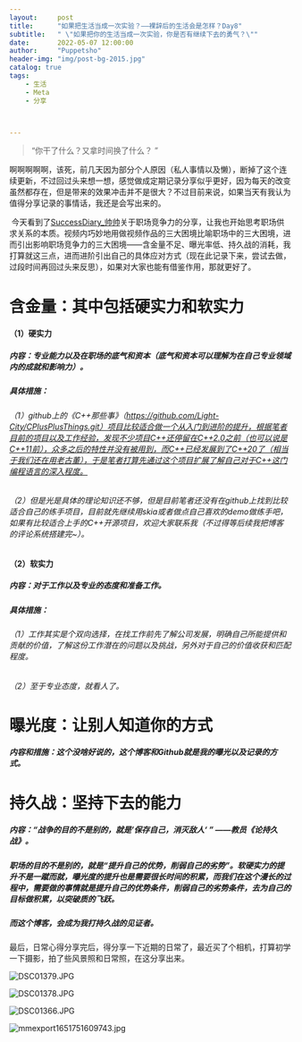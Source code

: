 ```yaml
---
layout:     post
title:      "如果把生活当成一次实验？——裸辞后的生活会是怎样？Day8"
subtitle:   " \"如果把你的生活当成一次实验，你是否有继续下去的勇气？\""
date:       2022-05-07 12:00:00
author:     "Puppetsho"
header-img: "img/post-bg-2015.jpg"
catalog: true
tags:
    - 生活
    - Meta
    - 分享



---
```


> “你干了什么？又拿时间换了什么？ ”

​	啊啊啊啊啊，该死，前几天因为部分个人原因（私人事情以及懒），断掉了这个连续更新，不过回过头来想一想，感觉做成定期记录分享似乎更好，因为每天的改变虽然都存在，但是带来的效果冲击并不是很大？不过目前来说，如果当天有我认为值得分享记录的事情话，我还是会写出来的。

​	今天看到了[SuccessDiary_帅帅](https://space.bilibili.com/4963278)关于职场竞争力的分享，让我也开始思考职场供求关系的本质。视频内巧妙地用做视频作品的三大困境比喻职场中的三大困境，进而引出影响职场竞争力的三大困境——含金量不足、曝光率低、持久战的消耗，我打算就这三点，进而进阶引出自己的具体应对方式（现在此记录下来，尝试去做，过段时间再回过头来反思），如果对大家也能有借鉴作用，那就更好了。



# 		含金量：其中包括硬实力和软实力

#### 	（1）硬实力

##### 		内容：专业能力以及在职场的底气和资本（底气和资本可以理解为在自己专业领域内的成就和影响力）。

##### 		具体措施：

###### 		（1）github上的《C++那些事》（https://github.com/Light-City/CPlusPlusThings.git）项目比较适合做一个从入门到进阶的提升，根据笔者目前的项目以及工作经验，发现不少项目C++还停留在C++2.0之前（也可以说是C++11前），众多之后的特性并没有被用到，而C++已经发展到了C++20了（相当于我们还在用老古董），于是笔者打算先通过这个项目扩展了解自己对于C++这门编程语言的深入程度。

###### 		（2）但是光是具体的理论知识还不够，但是目前笔者还没有在github上找到比较适合自己的练手项目，目前就先继续用skia或者做点自己喜欢的demo做练手吧，如果有比较适合上手的C++开源项目，欢迎大家联系我（不过得等后续我把博客的评论系统搭建完~）。

#### （2）软实力

##### 		内容：对于工作以及专业的态度和准备工作。

##### 		具体措施：

###### 		（1）工作其实是个双向选择，在找工作前先了解公司发展，明确自己所能提供和贡献的价值，了解这份工作潜在的问题以及挑战，另外对于自己的价值收获和匹配程度。

###### 		（2）至于专业态度，就看人了。



# 			曝光度：让别人知道你的方式

##### 		内容和措施：这个没啥好说的，这个博客和Github就是我的曝光以及记录的方式。



# 				持久战：坚持下去的能力

##### 		内容：“战争的目的不是别的，就是’保存自己，消灭敌人‘ ” ——教员《论持久战》。

##### 		 职场的目的不是别的，就是“提升自己的优势，削弱自己的劣势”。软硬实力的提升不是一蹴而就，曝光度的提升也是需要很长时间的积累，而我们在这个漫长的过程中，需要做的事情就是提升自己的优势条件，削弱自己的劣势条件，去为自己的目标做积累，以突破质的飞跃。

##### 		而这个博客，会成为我打持久战的见证者。

最后，日常心得分享完后，得分享一下近期的日常了，最近买了个相机，打算初学一下摄影，拍了些风景照和日常照，在这分享出来。

![DSC01379.JPG](https://s2.loli.net/2022/05/07/wchsVk4enLK1JDz.jpg)

![DSC01378.JPG](https://s2.loli.net/2022/05/07/dC1b5TAPyHYN8Ko.jpg)

![DSC01366.JPG](https://s2.loli.net/2022/05/07/u9Kx41DYIGBNtnO.jpg)

![mmexport1651751609743.jpg](https://s2.loli.net/2022/05/07/4LEwer13ROipqvW.jpg)
